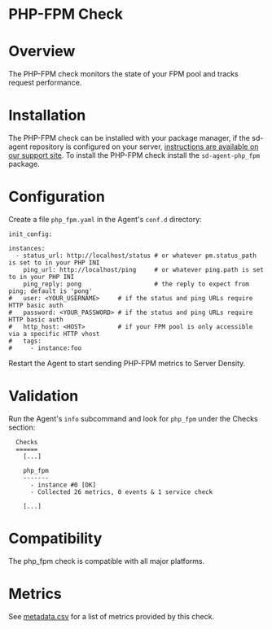 # PHP-FPM Check

# Overview

The PHP-FPM check monitors the state of your FPM pool and tracks request performance.

# Installation

The PHP-FPM check can be installed with your package manager, if the sd-agent repository is configured on your server, [instructions are available on our support site](https://support.serverdensity.com/hc/en-us/search?query=PHP-FPM). To install the PHP-FPM check install the `sd-agent-php_fpm` package.

# Configuration

Create a file `php_fpm.yaml` in the Agent's `conf.d` directory:

```
init_config:

instances:
  - status_url: http://localhost/status # or whatever pm.status_path is set to in your PHP INI
    ping_url: http://localhost/ping     # or whatever ping.path is set to in your PHP INI
    ping_reply: pong                    # the reply to expect from ping; default is 'pong'
#   user: <YOUR_USERNAME>     # if the status and ping URLs require HTTP basic auth
#   password: <YOUR_PASSWORD> # if the status and ping URLs require HTTP basic auth
#   http_host: <HOST>         # if your FPM pool is only accessible via a specific HTTP vhost
#   tags:
#     - instance:foo
```

Restart the Agent to start sending PHP-FPM metrics to Server Density.

# Validation

Run the Agent's `info` subcommand and look for `php_fpm` under the Checks section:

```
  Checks
  ======
    [...]

    php_fpm
    -------
      - instance #0 [OK]
      - Collected 26 metrics, 0 events & 1 service check

    [...]
```

# Compatibility

The php_fpm check is compatible with all major platforms.

# Metrics

See [metadata.csv](metadata.csv) for a list of metrics provided by this check.

